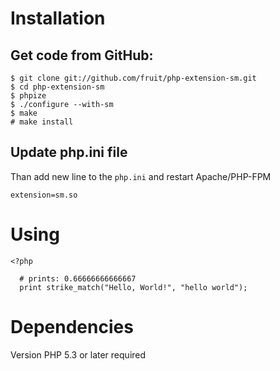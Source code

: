# Installation

## Get code from GitHub:

    $ git clone git://github.com/fruit/php-extension-sm.git
    $ cd php-extension-sm
    $ phpize
    $ ./configure --with-sm
    $ make
    # make install

## Update php.ini file

Than add new line to the `php.ini` and restart Apache/PHP-FPM

    extension=sm.so

# Using

    <?php

      # prints: 0.66666666666667
      print strike_match("Hello, World!", "hello world");


# Dependencies

  Version PHP 5.3 or later required